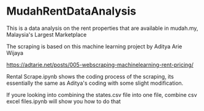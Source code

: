 # MudahRentDataAnalysis
This is a data analysis on the rent properties that are available in mudah.my, Malaysia's Largest Marketplace

The scraping is based on this machine learning project by Aditya Arie Wijaya 

https://adtarie.net/posts/005-webscraping-machinelearning-rent-pricing/

Rental Scrape.ipynb shows the coding process of the scraping, its essentially the same as Aditya's coding with some slight modification.

If youre looking into combining the states.csv file into one file, combine csv excel files.ipynb will show you how to do that
